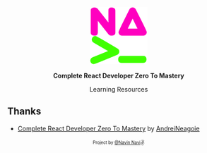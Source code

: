 <p align="center">
  <a href="https://navin-navi.github.io">
    <img alt="Navin | Logo" src="https://raw.githubusercontent.com/navin-navi/navin-navi.github.io/dev/static/logo.png" width="130" />
  </a>
</p>

<p align="center">
  <b>Complete React Developer Zero To Mastery</b>
</p>

<p align="center">
  Learning Resources
</p>

## Thanks

- [Complete React Developer Zero To Mastery](https://www.udemy.com/complete-react-developer-zero-to-mastery/) by [AndreiNeagoie](https://twitter.com/AndreiNeagoie)

<div align="center">

<sub><sup>Project by <a href="https://github.com/navin-navi"> @Navin Navi</a></sup></sub><small>✌</small>

</div>
